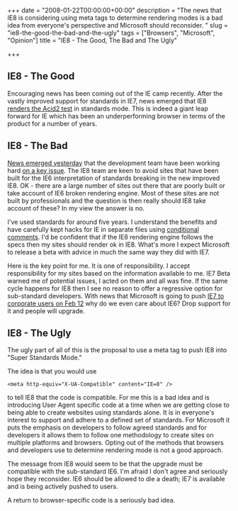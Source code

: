 +++
date = "2008-01-22T00:00:00+00:00"
description = "The news that IE8 is considering using meta tags to determine rendering modes is a bad idea from everyone's perspective and Microsoft should reconsider.  "
slug = "ie8-the-good-the-bad-and-the-ugly"
tags = ["Browsers", "Microsoft", "Opinion"]
title = "IE8 - The Good, The Bad and The Ugly"

+++
## IE8 - The Good

Encouraging news has been coming out of the IE camp recently. After the vastly improved support for standards in IE7, news emerged that IE8 [renders the Acid2 test][1] in standards mode. This is indeed a giant leap forward for IE which has been an underperforming browser in terms of the product for a number of years.

## IE8 - The Bad

[News emerged yesterday][2] that the development team have been working hard [on a key issue][3]. The IE8 team are keen to avoid sites that have been built for the IE6 interpretation of standards breaking in the new improved IE8. OK - there are a large number of sites out there that are poorly built or take account of IE6 broken rendering engine. Most of these sites are not built by professionals and the question is then really should IE8 take account of these? In my view the answer is no. 

I've used standards for around five years. I understand the benefits and have carefully kept hacks for IE in separate files using [conditional comments][4]. I'd be confident that if the IE8 rendering engine follows the specs then my sites should render ok in IE8. What's more I expect Microsoft to release a beta with advice in much the same way they did with IE7. 

Here is the key point for me. It is one of responsibility. I accept responsibility for my sites based on the information available to me. IE7 Beta warned me of potential issues, I acted on them and all was fine. If the same cycle happens for IE8 then I see no reason to offer a regressive option for sub-standard developers. With news that Microsoft is going to push [IE7 to corporate users on Feb 12][5] why do we even care about IE6? Drop support for it and people will upgrade. 

## IE8 - The Ugly

The ugly part of all of this is the proposal to use a meta tag to push IE8 into "Super Standards Mode."

The idea is that you would use 

    <meta http-equiv="X-UA-Compatible" content="IE=8" />

to tell IE8 that the code is compatible. For me this is a bad idea and is introducing User Agent specific code at a time when we are getting close to being able to create websites using standards alone. It is in everyone's interest to support and adhere to a defined set of standards. For Microsoft it puts the emphasis on developers to follow agreed standards and for developers it allows them to follow one methodology to create sites on multiple platforms and browsers. Opting out of the methods that browsers and developers use to determine rendering mode is not a good approach. 

The message from IE8 would seem to be that the upgrade must be compatible with the sub-standard IE6. I'm afraid I don't agree and seriously hope they reconsider. IE6 should be allowed to die a death; IE7 is available and is being actively pushed to users.

A return to browser-specific code is a seriously bad idea.

 [1]: http://blogs.msdn.com/ie/archive/2007/12/19/internet-explorer-8-and-acid2-a-milestone.aspx
 [2]: http://blogs.msdn.com/ie/archive/2008/01/21/compatibility-and-ie8.aspx
 [3]: http://alistapart.com/articles/beyonddoctype
 [4]: http://msdn2.microsoft.com/en-us/library/ms537512(VS.85).aspx
 [5]: http://blogs.zdnet.com/microsoft/?p=1114
